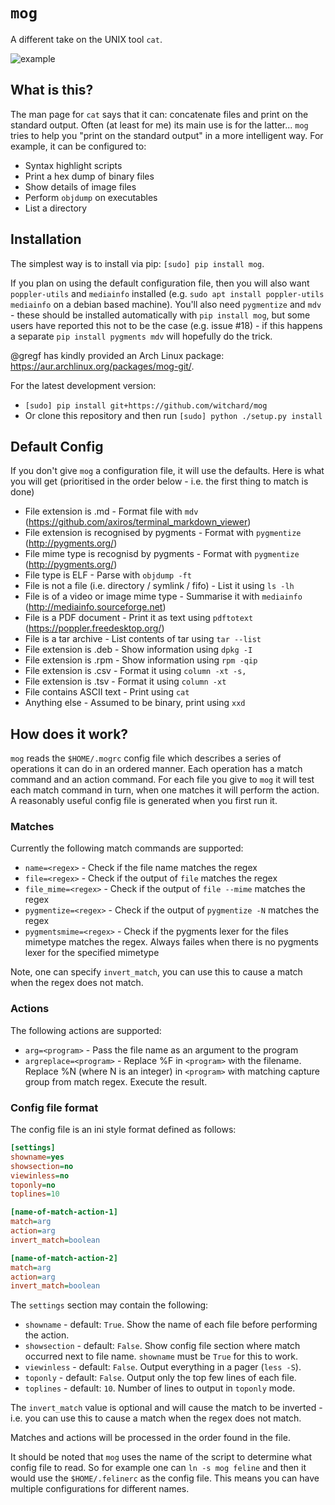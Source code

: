 # `mog`

A different take on the UNIX tool `cat`.

![example](mog.gif)

## What is this?

The man page for `cat` says that it can: concatenate files and print on the standard output. Often (at least for me) its main use is for the latter... `mog` tries to help you "print on the standard output" in a more intelligent way. For example, it can be configured to:

* Syntax highlight scripts
* Print a hex dump of binary files
* Show details of image files
* Perform `objdump` on executables
* List a directory

## Installation

The simplest way is to install via pip: `[sudo] pip install mog`.

If you plan on using the default configuration file, then you will also want `poppler-utils` and `mediainfo` installed (e.g. `sudo apt install poppler-utils mediainfo` on a debian based machine). You'll also need `pygmentize` and `mdv` - these should be installed automatically with `pip install mog`, but some users have reported this not to be the case (e.g. issue #18) - if this happens a separate `pip install pygments mdv` will hopefully do the trick.

@gregf has kindly provided an Arch Linux package: https://aur.archlinux.org/packages/mog-git/.

For the latest development version:
* `[sudo] pip install git+https://github.com/witchard/mog`
* Or clone this repository and then run `[sudo] python ./setup.py install`

## Default Config

If you don't give `mog` a configuration file, it will use the defaults. Here is what you will get (prioritised in the order below - i.e. the first thing to match is done)

* File extension is .md - Format file with `mdv` (https://github.com/axiros/terminal_markdown_viewer)
* File extension is recognised by pygments - Format with `pygmentize` (http://pygments.org/)
* File mime type is recognisd by pygments - Format with `pygmentize` (http://pygments.org/)
* File type is ELF - Parse with `objdump -ft`
* File is not a file (i.e. directory / symlink / fifo) - List it using `ls -lh`
* File is of a video or image mime type - Summarise it with `mediainfo` (http://mediainfo.sourceforge.net)
* File is a PDF document - Print it as text using `pdftotext` (https://poppler.freedesktop.org/)
* File is a tar archive - List contents of tar using `tar --list`
* File extension is .deb - Show information using `dpkg -I`
* File extension is .rpm - Show information using `rpm -qip`
* File extension is .csv - Format it using `column -xt -s,`
* File extension is .tsv - Format it using `column -xt`
* File contains ASCII text - Print using `cat`
* Anything else - Assumed to be binary, print using `xxd`

## How does it work?

`mog` reads the `$HOME/.mogrc` config file which describes a series of operations it can do in an ordered manner. Each operation has a match command and an action command. For each file you give to `mog` it will test each match command in turn, when one matches it will perform the action. A reasonably useful config file is generated when you first run it.

### Matches

Currently the following match commands are supported:

* `name=<regex>` - Check if the file name matches the regex
* `file=<regex>` - Check if the output of `file` matches the regex
* `file_mime=<regex>` - Check if the output of `file --mime` matches the regex
* `pygmentize=<regex>` - Check if the output of `pygmentize -N` matches the regex
* `pygmentsmime=<regex>` - Check if the pygments lexer for the files mimetype matches the regex. Always failes when there is no pygments lexer for the specified mimetype

Note, one can specify `invert_match`, you can use this to cause a match when the regex does not match.

### Actions

The following actions are supported:

* `arg=<program>` - Pass the file name as an argument to the program
* `argreplace=<program>` - Replace %F in `<program>` with the filename. Replace %N (where N is an integer) in `<program>` with matching capture group from match regex. Execute the result.

### Config file format

The config file is an ini style format defined as follows:

```ini
[settings]
showname=yes
showsection=no
viewinless=no
toponly=no
toplines=10

[name-of-match-action-1]
match=arg
action=arg
invert_match=boolean

[name-of-match-action-2]
match=arg
action=arg
invert_match=boolean
```

The `settings` section may contain the following:

* `showname` - default: `True`. Show the name of each file before performing the action.
* `showsection` - default: `False`. Show config file section where match occurred next to file name. `showname` must be `True` for this to work.
* `viewinless` - default: `False`. Output everything in a pager (`less -S`).
* `toponly` - default: `False`. Output only the top few lines of each file.
* `toplines` - default: `10`. Number of lines to output in `toponly` mode.

The `invert_match` value is optional and will cause the match to be inverted - i.e. you can use this to cause a match when the regex does not match.

Matches and actions will be processed in the order found in the file.

It should be noted that `mog` uses the name of the script to determine what config file to read. So for example one can `ln -s mog feline` and then it would use the `$HOME/.felinerc` as the config file. This means you can have multiple configurations for different names.
